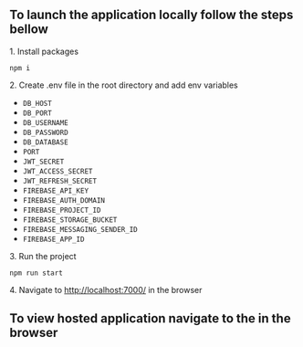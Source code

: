 <h2>To launch the application locally follow the steps bellow
</h2>

<p>1. Install packages</p>
<code>npm i</code>
<p>2. Create .env file in the root directory and add env variables</p>
<ul>
<li><code>DB_HOST</code></li>
<li><code>DB_PORT</code></li>
<li><code>DB_USERNAME</code></li>
<li><code>DB_PASSWORD</code></li>
<li><code>DB_DATABASE</code></li>
<li><code>PORT</code></li>
<li><code>JWT_SECRET</code></li>
<li><code>JWT_ACCESS_SECRET</code></li>
<li><code>JWT_REFRESH_SECRET</code></li>
<li><code>FIREBASE_API_KEY</code></li>
<li><code>FIREBASE_AUTH_DOMAIN</code></li>
<li><code>FIREBASE_PROJECT_ID</code></li>
<li><code>FIREBASE_STORAGE_BUCKET</code></li>
<li><code>FIREBASE_MESSAGING_SENDER_ID</code></li>
<li><code>FIREBASE_APP_ID</code></li>
</ul>
<p>3. Run the project</p>
<code>npm run start</code>
<p>4. Navigate to <a href="http://localhost:7000/">http://localhost:7000/</a> in the browser</p>
<h2>To view hosted application navigate to the <a href=""></a> in the browser</h2>